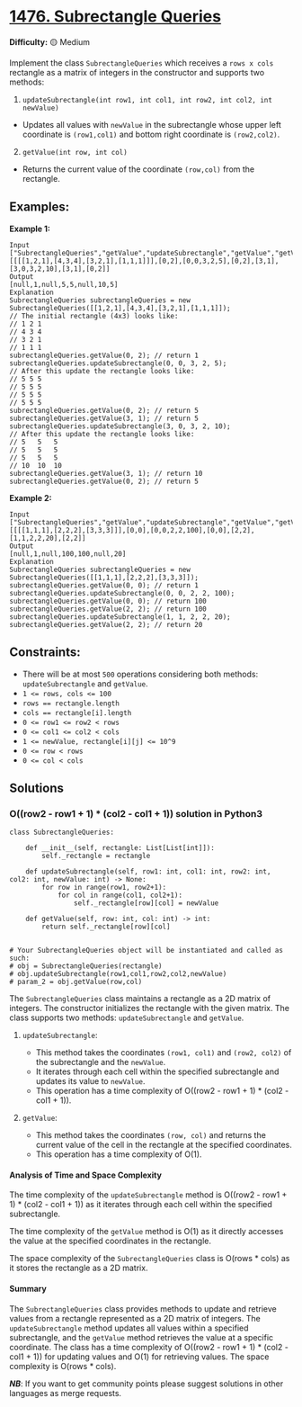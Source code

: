 # [1476. Subrectangle Queries](https://leetcode.com/problems/subrectangle-queries/)

**Difficulty:** :yellow_circle: Medium

Implement the class `SubrectangleQueries` which receives a `rows x cols` 
rectangle as a matrix of integers in the constructor and supports two methods:

1. `updateSubrectangle(int row1, int col1, int row2, int col2, int newValue)` 
- Updates all values with `newValue` in the subrectangle whose upper left
coordinate is `(row1,col1)` and bottom right coordinate is `(row2,col2)`.

2. `getValue(int row, int col)` 
- Returns the current value of the coordinate `(row,col)` from the rectangle.

## Examples:

**Example 1:**

```text
Input
["SubrectangleQueries","getValue","updateSubrectangle","getValue","getValue","updateSubrectangle","getValue","getValue"]
[[[[1,2,1],[4,3,4],[3,2,1],[1,1,1]]],[0,2],[0,0,3,2,5],[0,2],[3,1],[3,0,3,2,10],[3,1],[0,2]]
Output
[null,1,null,5,5,null,10,5]
Explanation
SubrectangleQueries subrectangleQueries = new SubrectangleQueries([[1,2,1],[4,3,4],[3,2,1],[1,1,1]]);  
// The initial rectangle (4x3) looks like:
// 1 2 1
// 4 3 4
// 3 2 1
// 1 1 1
subrectangleQueries.getValue(0, 2); // return 1
subrectangleQueries.updateSubrectangle(0, 0, 3, 2, 5);
// After this update the rectangle looks like:
// 5 5 5
// 5 5 5
// 5 5 5
// 5 5 5 
subrectangleQueries.getValue(0, 2); // return 5
subrectangleQueries.getValue(3, 1); // return 5
subrectangleQueries.updateSubrectangle(3, 0, 3, 2, 10);
// After this update the rectangle looks like:
// 5   5   5
// 5   5   5
// 5   5   5
// 10  10  10 
subrectangleQueries.getValue(3, 1); // return 10
subrectangleQueries.getValue(0, 2); // return 5
```

**Example 2:**

```text
Input
["SubrectangleQueries","getValue","updateSubrectangle","getValue","getValue","updateSubrectangle","getValue"]
[[[[1,1,1],[2,2,2],[3,3,3]]],[0,0],[0,0,2,2,100],[0,0],[2,2],[1,1,2,2,20],[2,2]]
Output
[null,1,null,100,100,null,20]
Explanation
SubrectangleQueries subrectangleQueries = new SubrectangleQueries([[1,1,1],[2,2,2],[3,3,3]]);
subrectangleQueries.getValue(0, 0); // return 1
subrectangleQueries.updateSubrectangle(0, 0, 2, 2, 100);
subrectangleQueries.getValue(0, 0); // return 100
subrectangleQueries.getValue(2, 2); // return 100
subrectangleQueries.updateSubrectangle(1, 1, 2, 2, 20);
subrectangleQueries.getValue(2, 2); // return 20
```

## Constraints:

- There will be at most `500` operations considering both methods: `updateSubrectangle` and `getValue`.
- `1 <= rows, cols <= 100` 
- `rows == rectangle.length` 
- `cols == rectangle[i].length` 
- `0 <= row1 <= row2 < rows` 
- `0 <= col1 <= col2 < cols` 
- `1 <= newValue, rectangle[i][j] <= 10^9` 
- `0 <= row < rows` 
- `0 <= col < cols` 


## Solutions

### O((row2 - row1 + 1) * (col2 - col1 + 1)) solution in Python3

```python3
class SubrectangleQueries:

    def __init__(self, rectangle: List[List[int]]):
        self._rectangle = rectangle

    def updateSubrectangle(self, row1: int, col1: int, row2: int, col2: int, newValue: int) -> None:
        for row in range(row1, row2+1):
            for col in range(col1, col2+1):
                self._rectangle[row][col] = newValue

    def getValue(self, row: int, col: int) -> int:
        return self._rectangle[row][col]


# Your SubrectangleQueries object will be instantiated and called as such:
# obj = SubrectangleQueries(rectangle)
# obj.updateSubrectangle(row1,col1,row2,col2,newValue)
# param_2 = obj.getValue(row,col)
```

The `SubrectangleQueries` class maintains a rectangle as a 2D matrix of integers. The constructor initializes the rectangle with the given matrix. The class supports two methods: `updateSubrectangle` and `getValue`.

1. `updateSubrectangle`:
   - This method takes the coordinates `(row1, col1)` and `(row2, col2)` of the subrectangle and the `newValue`.
   - It iterates through each cell within the specified subrectangle and updates its value to `newValue`.
   - This operation has a time complexity of O((row2 - row1 + 1) * (col2 - col1 + 1)).

2. `getValue`:
   - This method takes the coordinates `(row, col)` and returns the current value of the cell in the rectangle at the specified coordinates.
   - This operation has a time complexity of O(1).

#### Analysis of Time and Space Complexity

The time complexity of the `updateSubrectangle` method is O((row2 - row1 + 1) * (col2 - col1 + 1)) as it iterates through each cell within the specified subrectangle.

The time complexity of the `getValue` method is O(1) as it directly accesses the value at the specified coordinates in the rectangle.

The space complexity of the `SubrectangleQueries` class is O(rows * cols) as it stores the rectangle as a 2D matrix.

#### Summary

The `SubrectangleQueries` class provides methods to update and retrieve values from a rectangle represented as a 2D matrix of integers. The `updateSubrectangle` method updates all values within a specified subrectangle, and the `getValue` method retrieves the value at a specific coordinate. The class has a time complexity of O((row2 - row1 + 1) * (col2 - col1 + 1)) for updating values and O(1) for retrieving values. The space complexity is O(rows * cols).

***NB***: If you want to get community points please suggest solutions in other languages as merge requests.
